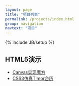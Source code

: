 ```yaml
---
layout: page
title: "项目列表"
permalink: /projects/index.html
group: navigation
navtext: "项目"
---
```

{% include JB/setup %}

## HTML5演示

*  [Canvas实现魔方](/html5demo/cubic/)
*  [CSS3仿真Timor台历](/html5demo/timor/)
